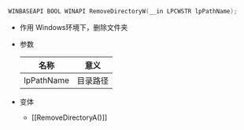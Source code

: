 ```cpp
WINBASEAPI BOOL WINAPI RemoveDirectoryW(__in LPCWSTR lpPathName);
```
- 作用
Windows环境下，删除文件夹
- 参数

  | 名称       | 意义     |
  | ---------- | -------- |
  | lpPathName | 目录路径 |

- 变体

  - [[RemoveDirectoryA()]]
